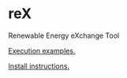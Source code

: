 # reX

Renewable Energy eXchange Tool

[Execution examples.](https://github.com/NREL/reX/tree/master/examples)

[Install instructions.](https://github.com/NREL/reX/wiki/Guide-to-Installing-reX)
